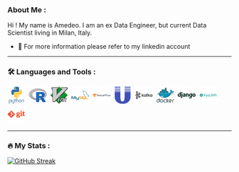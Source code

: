 ### About Me :

Hi ! My name is Amedeo. I am an ex Data Engineer, but current Data Scientist living in Milan, Italy.

- 🔭 For more information please refer to my linkedin account

---
### :hammer_and_wrench: Languages and Tools :

<div>
    <img src="https://github.com/devicons/devicon/blob/master/icons/python/python-original-wordmark.svg" title="Python"  width="40" height="40"/>&nbsp;
    <img src="https://github.com/devicons/devicon/blob/master/icons/r/r-original.svg" title="R"  width="40" height="40"/>&nbsp;
    <img src="https://github.com/devicons/devicon/blob/master/icons/vim/vim-original.svg" title="vim"  width="40" height="40"/>&nbsp;
    <img src="https://github.com/devicons/devicon/blob/master/icons/mysql/mysql-original-wordmark.svg" title="MySQL"  width="40" height="40"/>&nbsp;
    <img src="https://github.com/devicons/devicon/blob/master/icons/tensorflow/tensorflow-original-wordmark.svg" title="Tensorflow"  width="40" height="40"/>&nbsp;
    <img src="https://github.com/devicons/devicon/blob/master/icons/unix/unix-original.svg" title="Unix"  width="40" height="40"/>&nbsp;
    <img src="https://github.com/devicons/devicon/blob/master/icons/apachekafka/apachekafka-original-wordmark.svg" title="Kakfa"  width="40" height="40"/>&nbsp;
    <img src="https://github.com/devicons/devicon/blob/master/icons/docker/docker-original-wordmark.svg" title="docker"  width="40" height="40"/>&nbsp;
    <img src="https://github.com/devicons/devicon/blob/master/icons/django/django-plain-wordmark.svg" title="django"  width="40" height="40"/>&nbsp;
    <img src="https://github.com/devicons/devicon/blob/master/icons/fastapi/fastapi-original-wordmark.svg" title="fastapi"  width="40" height="40"/>&nbsp;
    <img src="https://github.com/devicons/devicon/blob/master/icons/git/git-plain-wordmark.svg" title="git"  width="40" height="40"/>&nbsp;

---
### :fire: My Stats :
[![GitHub Streak](http://github-readme-streak-stats.herokuapp.com?user=hameddavodi&theme=dark&background=000000)](https://git.io/streak-stats)
  
